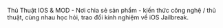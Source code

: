 Thủ Thuật IOS & MOD - Nơi chia sẻ sản phẩm - kiến thức công nghệ / thủ thuật, cùng nhau học hỏi, trao đổi kinh nghiệm về iOS Jailbreak.
